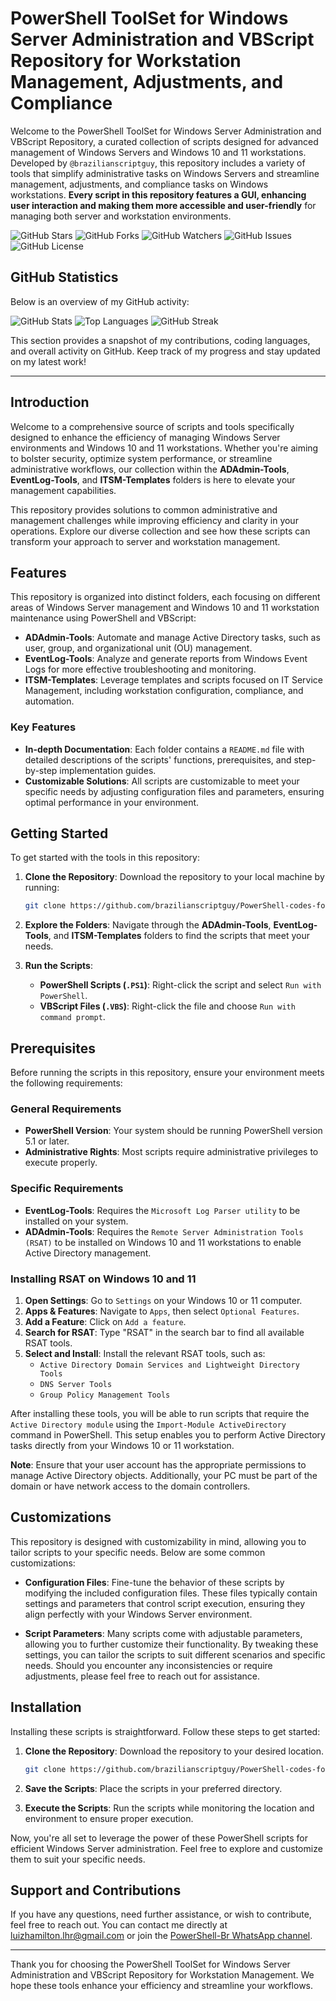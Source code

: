 # PowerShell ToolSet for Windows Server Administration and VBScript Repository for Workstation Management, Adjustments, and Compliance

Welcome to the PowerShell ToolSet for Windows Server Administration and VBScript Repository, a curated collection of scripts designed for advanced management of Windows Servers and Windows 10 and 11 workstations. Developed by `@brazilianscriptguy`, this repository includes a variety of tools that simplify administrative tasks on Windows Servers and streamline management, adjustments, and compliance tasks on Windows workstations. **Every script in this repository features a GUI, enhancing user interaction and making them more accessible and user-friendly** for managing both server and workstation environments.

![GitHub Stars](https://img.shields.io/github/stars/brazilianscriptguy/PowerShell-codes-for-Windows-Server-Administrators?style=social)
![GitHub Forks](https://img.shields.io/github/forks/brazilianscriptguy/PowerShell-codes-for-Windows-Server-Administrators?style=social)
![GitHub Watchers](https://img.shields.io/github/watchers/brazilianscriptguy/PowerShell-codes-for-Windows-Server-Administrators?style=social)
![GitHub Issues](https://img.shields.io/github/issues/brazilianscriptguy/PowerShell-codes-for-Windows-Server-Administrators)
![GitHub License](https://img.shields.io/github/license/brazilianscriptguy/PowerShell-codes-for-Windows-Server-Administrators)

## GitHub Statistics

Below is an overview of my GitHub activity:

![GitHub Stats](https://github-readme-stats.vercel.app/api?username=brazilianscriptguy&show_icons=true&theme=radical)
![Top Languages](https://github-readme-stats.vercel.app/api/top-langs/?username=brazilianscriptguy&layout=compact&theme=radical)
![GitHub Streak](https://github-readme-streak-stats.herokuapp.com/?user=brazilianscriptguy&theme=radical)

This section provides a snapshot of my contributions, coding languages, and overall activity on GitHub. Keep track of my progress and stay updated on my latest work!

---

## Introduction

Welcome to a comprehensive source of scripts and tools specifically designed to enhance the efficiency of managing Windows Server environments and Windows 10 and 11 workstations. Whether you're aiming to bolster security, optimize system performance, or streamline administrative workflows, our collection within the **ADAdmin-Tools**, **EventLog-Tools**, and **ITSM-Templates** folders is here to elevate your management capabilities.

This repository provides solutions to common administrative and management challenges while improving efficiency and clarity in your operations. Explore our diverse collection and see how these scripts can transform your approach to server and workstation management.

## Features

This repository is organized into distinct folders, each focusing on different areas of Windows Server management and Windows 10 and 11 workstation maintenance using PowerShell and VBScript:

- **ADAdmin-Tools**: Automate and manage Active Directory tasks, such as user, group, and organizational unit (OU) management.
- **EventLog-Tools**: Analyze and generate reports from Windows Event Logs for more effective troubleshooting and monitoring.
- **ITSM-Templates**: Leverage templates and scripts focused on IT Service Management, including workstation configuration, compliance, and automation.

### Key Features

- **In-depth Documentation**: Each folder contains a `README.md` file with detailed descriptions of the scripts' functions, prerequisites, and step-by-step implementation guides.
- **Customizable Solutions**: All scripts are customizable to meet your specific needs by adjusting configuration files and parameters, ensuring optimal performance in your environment.

## Getting Started

To get started with the tools in this repository:

1. **Clone the Repository**: Download the repository to your local machine by running:
   ```bash
   git clone https://github.com/brazilianscriptguy/PowerShell-codes-for-Windows-Server-Administrators.git
   ```

2. **Explore the Folders**: Navigate through the **ADAdmin-Tools**, **EventLog-Tools**, and **ITSM-Templates** folders to find the scripts that meet your needs.

3. **Run the Scripts**:
   - **PowerShell Scripts (`.PS1`)**: Right-click the script and select `Run with PowerShell`.
   - **VBScript Files (`.VBS`)**: Right-click the file and choose `Run with command prompt`.

## Prerequisites

Before running the scripts in this repository, ensure your environment meets the following requirements:

### General Requirements

- **PowerShell Version**: Your system should be running PowerShell version 5.1 or later.
- **Administrative Rights**: Most scripts require administrative privileges to execute properly.

### Specific Requirements

- **EventLog-Tools**: Requires the `Microsoft Log Parser utility` to be installed on your system.
- **ADAdmin-Tools**: Requires the `Remote Server Administration Tools (RSAT)` to be installed on Windows 10 and 11 workstations to enable Active Directory management.

### Installing RSAT on Windows 10 and 11

1. **Open Settings**: Go to `Settings` on your Windows 10 or 11 computer.
2. **Apps & Features**: Navigate to `Apps`, then select `Optional Features`.
3. **Add a Feature**: Click on `Add a feature`.
4. **Search for RSAT**: Type "RSAT" in the search bar to find all available RSAT tools.
5. **Select and Install**: Install the relevant RSAT tools, such as:
   - `Active Directory Domain Services and Lightweight Directory Tools`
   - `DNS Server Tools`
   - `Group Policy Management Tools`

After installing these tools, you will be able to run scripts that require the `Active Directory module` using the `Import-Module ActiveDirectory` command in PowerShell. This setup enables you to perform Active Directory tasks directly from your Windows 10 or 11 workstation.

**Note**: Ensure that your user account has the appropriate permissions to manage Active Directory objects. Additionally, your PC must be part of the domain or have network access to the domain controllers.

## Customizations

This repository is designed with customizability in mind, allowing you to tailor scripts to your specific needs. Below are some common customizations:

- **Configuration Files**: Fine-tune the behavior of these scripts by modifying the included configuration files. These files typically contain settings and parameters that control script execution, ensuring they align perfectly with your Windows Server environment.

- **Script Parameters**: Many scripts come with adjustable parameters, allowing you to further customize their functionality. By tweaking these settings, you can tailor the scripts to suit different scenarios and specific needs. Should you encounter any inconsistencies or require adjustments, please feel free to reach out for assistance.

## Installation

Installing these scripts is straightforward. Follow these steps to get started:

1. **Clone the Repository**: Download the repository to your desired location.
   ```bash
   git clone https://github.com/brazilianscriptguy/PowerShell-codes-for-Windows-Server-Administrators.git
   ```

2. **Save the Scripts**: Place the scripts in your preferred directory.

3. **Execute the Scripts**: Run the scripts while monitoring the location and environment to ensure proper execution.

Now, you're all set to leverage the power of these PowerShell scripts for efficient Windows Server administration. Feel free to explore and customize them to suit your specific needs.

## Support and Contributions

If you have any questions, need further assistance, or wish to contribute, feel free to reach out. You can contact me directly at luizhamilton.lhr@gmail.com or join the [PowerShell-Br WhatsApp channel](https://whatsapp.com/channel/0029VaEgqC50G0XZV1k4Mb1c).

---

Thank you for choosing the PowerShell ToolSet for Windows Server Administration and VBScript Repository for Workstation Management. We hope these tools enhance your efficiency and streamline your workflows.
